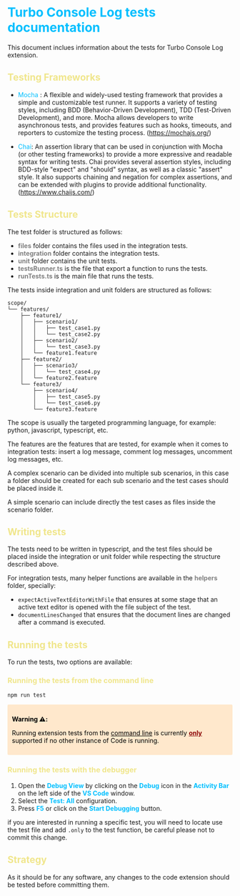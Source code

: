 # <span style="color:deepskyblue">**Turbo Console Log tests documentation**</span>

This document inclues information about the tests for Turbo Console Log extension.

## <span style="color:khaki">**Testing Frameworks**</span>

- <span style="color:deepskyblue">Mocha</span> : A flexible and widely-used testing framework that provides a simple and customizable test runner. It supports a variety of testing styles, including BDD (Behavior-Driven Development), TDD (Test-Driven Development), and more. Mocha allows developers to write asynchronous tests, and provides features such as hooks, timeouts, and reporters to customize the testing process. (https://mochajs.org/)

- <span style="color:deepskyblue">Chai</span>: An assertion library that can be used in conjunction with Mocha (or other testing frameworks) to provide a more expressive and readable syntax for writing tests. Chai provides several assertion styles, including BDD-style "expect" and "should" syntax, as well as a classic "assert" style. It also supports chaining and negation for complex assertions, and can be extended with plugins to provide additional functionality. (https://www.chaijs.com/)

## <span style="color:khaki">**Tests Structure**</span>

The test folder is structured as follows:

- <span style="color:#808080">**files**</span> folder contains the files used in the integration tests.
- <span style="color:#808080">**integration**</span> folder contains the integration tests.
- <span style="color:#808080">**unit**</span> folder contains the unit tests.
- <span style="color:#808080">**testsRunner.ts**</span> is the file that export a function to runs the tests.
- <span style="color:#808080">**runTests.ts**</span> is the main file that runs the tests.

The tests inside integration and unit folders are structured as follows:

```
scope/
└── features/
    ├── feature1/
    │   ├── scenario1/
    │   │   ├── test_case1.py
    │   │   └── test_case2.py
    │   ├── scenario2/
    │   │   └── test_case3.py
    │   └── feature1.feature
    ├── feature2/
    │   ├── scenario3/
    │   │   └── test_case4.py
    │   └── feature2.feature
    └── feature3/
        ├── scenario4/
        │   ├── test_case5.py
        │   └── test_case6.py
        └── feature3.feature
```

The scope is usually the targeted programming language, for example: python, javascript, typescript, etc.

The features are the features that are tested, for example when it comes to integration tests: insert a log message, comment log messages, uncomment log messages, etc.

A complex scenario can be divided into multiple sub scenarios, in this case a folder should be created for each sub scenario and the test cases should be placed inside it.

A simple scenario can include directly the test cases as files inside the scenario folder.

## <span style="color:khaki">**Writing tests**</span>

The tests need to be written in typescript, and the test files should be placed inside the integration or unit folder while respecting the structure described above.

For integration tests, many helper functions are available in the <span style="color:#808080">**helpers**</span> folder, specially:

- `expectActiveTextEditorWithFile` that ensures at some stage that an active text editor is opened with the file subject of the test.
- `documentLinesChanged` that ensures that the document lines are changed after a command is executed.

## <span style="color:khaki">**Running the tests**</span>

To run the tests, two options are available:

### <span style="color:khaki">**Running the tests from the command line**</span>

```
npm run test
```

<div class="warning">
  
<span style="color:black"> **Warning ⚠️:** <span style="color:black">

<span style="color:black">Running extension tests from the <u>command line</u> is currently <u style="color:darkred">**only**</u> supported if no other instance of Code is running.</span>

</div>

<style>
.warning {
  background-color: #FFE8CC;
  padding: 10px;
  margin: 10px 0;
  border-radius: 3px;
}
</style>

### <span style="color:khaki">**Running the tests with the debugger**</span>

1. Open the <span style="color:deepskyblue">**Debug View**</span> by clicking on the <span style="color:deepskyblue">**Debug**</span> icon in the <span style="color:deepskyblue">**Activity Bar**</span> on the left side of the <span style="color:deepskyblue">**VS Code**</span> window.
2. Select the <span style="color:deepskyblue">**Test: All**</span> configuration.
3. Press <span style="color:deepskyblue">**F5**</span> or click on the <span style="color:deepskyblue">**Start Debugging**</span> button.

if you are interested in running a specific test, you will need to locate use the test file and add `.only` to the test function, be careful please not to commit this change.

## <span style="color:khaki">**Strategy**</span>

As it should be for any software, any changes to the code extension should be tested before committing them.

